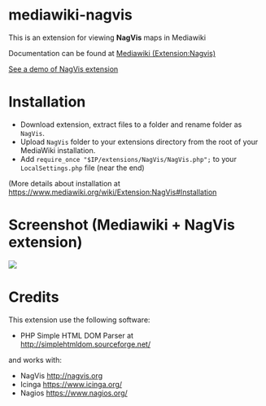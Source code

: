 # mediawiki-nagvis

This is an extension for viewing **NagVis** maps in Mediawiki

Documentation can be found at [Mediawiki (Extension:Nagvis)](http://www.mediawiki.org/wiki/Extension:NagVis)

[See a demo of NagVis extension](http://www.delegacionprovincial.com/mediawiki/index.php/Gestion_Online:IcingaNagvis16)

# Installation

- Download extension, extract files to a folder and rename folder as `NagVis`.
- Upload `NagVis` folder to your extensions directory from the root of your MediaWiki installation.
- Add `require_once "$IP/extensions/NagVis/NagVis.php";` to your `LocalSettings.php` file (near the end)

(More details about installation at https://www.mediawiki.org/wiki/Extension:NagVis#Installation

# Screenshot (Mediawiki + NagVis extension)
![](https://upload.wikimedia.org/wikipedia/mediawiki/1/14/NagVis_Header.png)

# Credits
This extension use the following software:
- PHP Simple HTML DOM Parser at http://simplehtmldom.sourceforge.net/

and works with:
- NagVis http://nagvis.org
- Icinga https://www.icinga.org/
- Nagios https://www.nagios.org/
